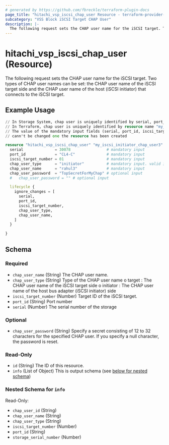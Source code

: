 ```yaml
---
# generated by https://github.com/fbreckle/terraform-plugin-docs
page_title: "hitachi_vsp_iscsi_chap_user Resource - terraform-provider-hitachi"
subcategory: "VSS Block iSCSI Target CHAP User"
description: |-
  The following request sets the CHAP user name for the iSCSI target. Two types of CHAP user names can be set: the CHAP user name of the iSCSI target side and the CHAP user name of the host (iSCSI initiator) that connects to the iSCSI target.
---
```


# hitachi_vsp_iscsi_chap_user (Resource)

The following request sets the CHAP user name for the iSCSI target. Two types of CHAP user names can be set: the CHAP user name of the iSCSI target side and the CHAP user name of the host (iSCSI initiator) that connects to the iSCSI target.

## Example Usage

```terraform
// In Storage System, chap user is uniquely identified by serial, port_id, iscsi_target_number, chap_user_type and chap_user_name
// In Terraform, chap user is uniquely identified by resource name "my_iscsi_initiator_chap_user"
// The value of the mandatory input fields (serial, port_id, iscsi_target_number, chap_user_type and chap_user_name) 
// cann't be changed one the resource has been created 

resource "hitachi_vsp_iscsi_chap_user" "my_iscsi_initiator_chap_user3" {
  serial              = 30078                # mandatory input
  port_id             = "CL4-C"              # mandatory input
  iscsi_target_number = 01                   # mandatory input
  chap_user_type      = "initiator"          # mandatory input. valid input value : "initiator", "target"
  chap_user_name      = "rahul3"             # mandatory input
  chap_user_password  = "TopSecretForMyChap" # optional input
  #   chap_user_password = "" # optional input

  lifecycle {
    ignore_changes = [
      serial,
      port_id,
      iscsi_target_number,
      chap_user_type,
      chap_user_name,
    ]
  }

}
```

<!-- schema generated by tfplugindocs -->
## Schema

### Required

- `chap_user_name` (String) The CHAP user name.
- `chap_user_type` (String) Type of the CHAP user name
			o target : The CHAP user name of the iSCSI target side
			o initiator : The CHAP user name of the host bus adapter (iSCSI initiator) side
- `iscsi_target_number` (Number) Target ID of the iSCSI target.
- `port_id` (String) Port number
- `serial` (Number) The serial number of the storage

### Optional

- `chap_user_password` (String) Specify a secret consisting of 12 to 32 characters for the specified CHAP user.
			If you specify a null character, the password is reset.

### Read-Only

- `id` (String) The ID of this resource.
- `info` (List of Object) This is output schema (see [below for nested schema](#nestedatt--info))

<a id="nestedatt--info"></a>
### Nested Schema for `info`

Read-Only:

- `chap_user_id` (String)
- `chap_user_name` (String)
- `chap_user_type` (String)
- `iscsi_target_number` (Number)
- `port_id` (String)
- `storage_serial_number` (Number)


